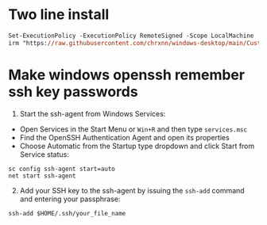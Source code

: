 # Two line install
```ps
Set-ExecutionPolicy -ExecutionPolicy RemoteSigned -Scope LocalMachine
irm "https://raw.githubusercontent.com/chrxnn/windows-desktop/main/Customization/PowerShell/ps-setup.ps1" | iex
```
# Make windows openssh remember ssh key passwords
1. Start the ssh-agent from Windows Services: 
  - Open Services in the Start Menu or `Win+R` and then type `services.msc`
  - Find the OpenSSH Authentication Agent and open its properties
  - Choose Automatic from the Startup type dropdown and click Start from Service status:
```
sc config ssh-agent start=auto
net start ssh-agent
```
2. Add your SSH key to the ssh-agent by issuing the `ssh-add` command and entering your passphrase:
```
ssh-add $HOME/.ssh/your_file_name
```
